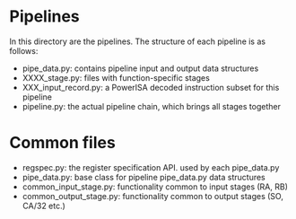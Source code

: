 # Pipelines

In this directory are the pipelines.  The structure of each pipeline is
as follows:

* pipe_data.py: contains pipeline input and output data structures
* XXXX_stage.py: files with function-specific stages
* XXX_input_record.py: a PowerISA decoded instruction subset for this pipeline
* pipeline.py: the actual pipeline chain, which brings all stages together

# Common files

* regspec.py: the register specification API.  used by each pipe_data.py
* pipe_data.py: base class for pipeline pipe_data.py data structures
* common_input_stage.py: functionality common to input stages (RA, RB)
* common_output_stage.py: functionality common to output stages (SO, CA/32 etc.)

